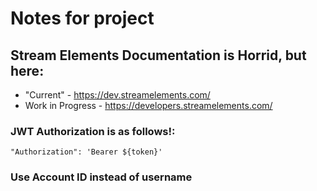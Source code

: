 # Notes for project

## Stream Elements Documentation is Horrid, but here: 

- "Current" - https://dev.streamelements.com/
- Work in Progress - https://developers.streamelements.com/

### JWT Authorization is as follows!:

`"Authorization": 'Bearer ${token}'`

### Use Account ID instead of username